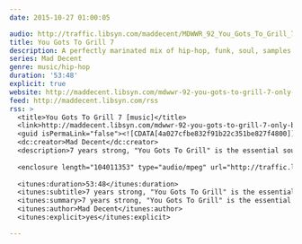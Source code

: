 ```yaml
---
date: 2015-10-27 01:00:05

audio: http://traffic.libsyn.com/maddecent/MDWWR_92_You_Gots_To_Grill_7_-_Only_Built_4_Kielbasa_Linx.mp3
title: You Gots To Grill 7
description: A perfectly marinated mix of hip-hop, funk, soul, samples and a few new flavors to keep the party on till the break of dawn.
series: Mad Decent
genre: music/hip-hop
duration: '53:48'
explicit: true
website: http://maddecent.libsyn.com/mdwwr-92-you-gots-to-grill-7-only-built-4-kielbasa-linx
feed: http://maddecent.libsyn.com/rss
rss: >
  <title>You Gots To Grill 7 [music]</title>
  <link>http://maddecent.libsyn.com/mdwwr-92-you-gots-to-grill-7-only-built-4-kielbasa-linx</link>
  <guid isPermaLink="false"><![CDATA[4a027cfbe832f91b22c351be827f4800]]></guid>
  <dc:creator>Mad Decent</dc:creator>
  <description>7 years strong, "You Gots To Grill" is the essential soundtrack for your backyard BBQs. Inspired by the cookout in Dr. Dre's "Nuthin' But A G Thang" video, it delivers a perfectly marinated mix of hip-hop, funk, soul, samples and a few new flavors to keep the party on till the break of dawn. Put a fresh crease in your khaki suit and make yourself a plate.</description>
  
  <enclosure length="104011353" type="audio/mpeg" url="http://traffic.libsyn.com/maddecent/MDWWR_92_You_Gots_To_Grill_7_-_Only_Built_4_Kielbasa_Linx.mp3" />
  
  <itunes:duration>53:48</itunes:duration>
  <itunes:subtitle>7 years strong, "You Gots To Grill" is the essential soundtrack for your backyard BBQs.</itunes:subtitle>
  <itunes:summary>7 years strong, "You Gots To Grill" is the essential soundtrack for your backyard BBQs. Inspired by the cookout in Dr. Dre's "Nuthin' But A G Thang" video, it delivers a perfectly marinated mix of hip-hop, funk, soul, samples and a few new flavors to keep the party on till the break of dawn. Put a fresh crease in your khaki suit and make yourself a plate.</itunes:summary>
  <itunes:author>Mad Decent</itunes:author>
  <itunes:explicit>yes</itunes:explicit>

---
```

